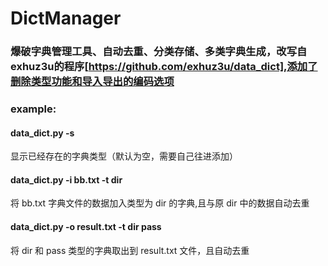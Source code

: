 # DictManager

### 爆破字典管理工具、自动去重、分类存储、多类字典生成，改写自exhuz3u的程序[https://github.com/exhuz3u/data_dict],添加了删除类型功能和导入导出的编码选项

### example:

#### data_dict.py -s    
显示已经存在的字典类型（默认为空，需要自己往进添加）

#### data_dict.py -i bb.txt -t dir
将 bb.txt 字典文件的数据加入类型为 dir 的字典,且与原 dir 中的数据自动去重

#### data_dict.py -o result.txt -t dir pass
将 dir 和 pass 类型的字典取出到 result.txt 文件，且自动去重
